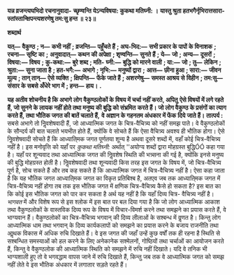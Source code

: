 **यन्न व्रजन्त्यघभिदो रचनानुवादा-** **च्छृण्वन्ति येऽन्यविषया: कुकथा मतिघ्नी: ।** **यास्तु श्रुता हतभगैर्नृभिरात्तसारा-** **स्तांस्तान्क्षिपन्त्यशरणेषु तम:सु हन्त ॥ २३॥** 

**शब्दार्थ** 

**यत्—** **वैकुण्ठ** **; न—** **कभी नहीं** **; व्रजन्ति—** **पहुँचते हैं** **; अघ-भिद:—** **सभी प्रकार के पापों के विनाशक** **; रचना—** **सृष्टि का** **;** **अनुवादात्—** **कथन की अपेक्षा** **; शृण्वन्ति—** **सुनते हैं** **; ये—** **जो** **; अन्य—** **दूसरों** **; विषया:—** **विषय** **; कु-कथा:—** **बुरे शब्द** **; मति-** **घ्नी:—** **बुद्धि को मारने वाली** **; या:—** **जो** **; तु—** **लेकिन** **; श्रुता:—** **सुना जाता है** **; हत-भगै:—** **अभागे** **; नृभि:—** **मनुष्यों द्वारा** **;** **आत्त—** **छीना हुआ** **; सारा:—** **जीवन मूल्य** **; तान् तान्—** **ऐसे व्यक्ति** **; क्षिपन्ति—** **फेंके जाते हैं** **; अशरणेषु—** **समस्त आश्रय से** **विहीन** **; तम:सु—** **संसार के सबसे अँधेरे भाग में** **; हन्त—** **हाय।** **.** 

**यह अतीव शोचनीय है कि अभागे लोग वैकुण्ठलोकों के विषय में चर्चा नहीं करते, अपितु** **ऐसे विषयों में लगे रहते हैं, जो सुनने के लायक नहीं होते तथा मनुष्य की बुद्धि को संभ्रमित** **करते हैं। जो लोग वैकुण्ठ के प्रसंगों का त्याग करते हैं, तथा भौतिक जगत की बातें चलाते हैं,** **वे अज्ञान के गहनतम अंधकार में फेंक दिये जाते हैं।** **तात्पर्य :** सबसे अभागे तो निॢवशेषवादी हैं, जो आध्यात्मिक जगत के चित्र-वैचित्र्य को नहीं समझ पाते। वे वैकुण्ठलोकों के सौन्दर्य की बात चलाते भयभीत होते हैं, क्योंकि वे सोचते हैं कि ऐसा वैचित्र्य अवश्य ही भौतिक होगा। ऐसे निॢवशेषवादी सोचते हैं कि आध्याति्मक जगत पूर्णतया शून्य है अथवा दूसरे शब्दों में, वहाँ कोई चित्र-वैचित्र्य नहीं है। इस मनोवृत्ति को यहाँ पर *कुकथा मतिघ्नी:*  अर्थात् ''अयोग्य शब्दों द्वारा मोहग्रस्त बुद्धिÓÓ कहा गया है। यहाँ पर शून्यवाद तथा आध्यात्मिक जगत की निॢवशेष स्थिति की भत्र्सना की गई है, क्योंकि इनसे मनुष्य की बुद्धि मोहग्रस्त होती है। निॢवशेषवादी तथा शून्यवादी किस तरह इस जगत के विषय में, जो चित्र-वैचित्र्य पूर्ण है, सोच सकते हैं और तब कह सकते हैं कि आध्यात्मिक जगत में चित्र-वैचित्र्य नहीं है। ऐसा कहा जाता है कि यह भौतिक जगत आध्याति्मक जगत का विकृत प्रतिबिश्ब है, अतएव जब तक आध्याति्मक जगत में चित्र-वैचित्र्य नहीं होगा तब तक इस भौतिक जगत में क्षणिक चित्र-वैचित्र्य कैसे हो सकता है? इस बात का कि कोई इस भौतिक जगत को पार कर सकता है अर्थ यह नहीं है कि यहाँ दिव्य चित्र- वैचित्र्य नहीं है। *भागवत* में और विशेष रूप से इस श्लोक में इस बात पर बल दिया गया है कि जो लोग आध्यात्मिक आकाश तथा वैकुण्ठलोकों के वास्तविक दिव्य रूप के विषय में विचार-विमर्श करने तथा समझने का प्रयास करते हैं, वे भाग्यवान हैं। वैकुण्ठलोकों का चित्र-वैचित्र्य भगवान् की दिव्य लीलाओं के सश्बन्ध में वॢणत है। किन्तु लोग आध्यात्मिक धाम तथा भगवान् के दिव्य कार्यकलापों को समझने का प्रयास करने के बजाय राजनीति तथा आॢथक विकास में अधिक रुचि दिखाते हैं। वे इस जगत की जहाँ उन्हें कुछ वर्षों तक ही रहना है स्थिति से सश्बन्धित समस्याओं को हल करने के लिए अनेकानेक सश्मेलनों, गोष्ठियों तथा चर्चाओं का आयोजन करते हैं, किन्तु वे वैकुण्ठलोक की आध्यात्मिक स्थिति को समझने में रुचि नहीं दिखाते। यदि वे तनिक भी भाग्यशाली हुए तो वे भगवद्धाम वापस जाने में रुचि दिखाते हैं, किन्तु जब तक वे आध्यात्मिक जगत को समझ नहीं लेते वे इस भौतिक अंधकार में लगातार सड़ते रहते हैं।  